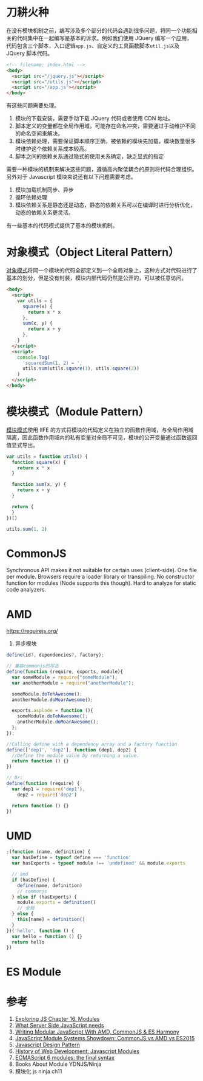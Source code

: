 # 刀耕火种

在没有模块机制之前，编写涉及多个部分的代码会遇到很多问题，将同一个功能相关的代码集中在一起编写是基本的诉求。例如我们使用 JQuery 编写一个应用，代码包含三个脚本，入口逻辑`app.js`、自定义的工具函数脚本`util.js`以及 JQuery 脚本代码。

```html
<!-- filename: index.html -->
<body>
  <script src="/jquery.js"></script>
  <script src="/utils.js"></script>
  <script src="/app.js"></script>
</body>
```

有这些问题需要处理。

1. 模块的下载安装，需要手动下载 JQuery 代码或者使用 CDN 地址。
1. 脚本定义的变量都在全局作用域，可能存在命名冲突，需要通过手动维护不同的命名空间来解决。
1. 模块依赖处理，需要保证脚本顺序正确，被依赖的模块先加载，模块数量很多时维护这个依赖关系成本较高。
1. 脚本之间的依赖关系通过隐式的使用关系确定，缺乏显式的指定

需要一种模块的机制来解决这些问题，遵循高内聚低耦合的原则将代码合理组织。另外对于 Javascript 模块来说还有以下问题需要考虑。

1. 模块加载机制同步、异步
1. 循环依赖处理
1. 模块依赖关系是静态还是动态，静态的依赖关系可以在编译时进行分析优化，动态的依赖关系更灵活。

有一些基本的代码模式提供了基本的模块机制。

# 对象模式（Object Literal Pattern）

[对象模式](https://www.oreilly.com/library/view/jquery-design-patterns/9781785888687/ch04s02.html#:~:text=The%20Object%20Literal%20Pattern%20is%20probably%20the%20simplest,pattern%20accurately%20describes%20the%20way%20it%20is%20used.)将同一个模块的代码全部定义到一个全局对象上，这种方式对代码进行了基本的划分，但是没有封装，模块内部代码仍然是公开的，可以被任意访问。

```html
<body>
  <script>
    var utils = {
      square(x) {
        return x * x
      },
      sum(x, y) {
        return x + y
      },
    }
  </script>
  <script>
    console.log(
      'squaredSum(1, 2) = ',
      utils.sum(utils.square(1), utils.square(2))
    )
  </script>
</body>
```

# 模块模式（Module Pattern）

[模块模式](https://www.patterns.dev/posts/classic-design-patterns/#modulepatternjavascript)使用 IIFE 的方式将模块的代码定义在独立的函数作用域，与全局作用域隔离，因此函数作用域内的私有变量对全局不可见，模块的公开变量通过函数返回值显式导出。

```js
var utils = function utils() {
  function square(x) {
    return x * x
  }

  function sum(x, y) {
    return x + y
  }

  return {
  }
})()

utils.sum(1, 2)
```

# CommonJS

Synchronous API makes it not suitable for certain uses (client-side).
One file per module.
Browsers require a loader library or transpiling.
No constructor function for modules (Node supports this though).
Hard to analyze for static code analyzers.

# AMD

https://requirejs.org/

1. 异步模块

```js
define(id?, dependencies?, factory);

// 兼容commonjs的写法
define(function (require, exports, module){
  var someModule = require("someModule");
  var anotherModule = require("anotherModule");

  someModule.doTehAwesome();
  anotherModule.doMoarAwesome();

  exports.asplode = function (){
    someModule.doTehAwesome();
    anotherModule.doMoarAwesome();
  };
});
```

```js
//Calling define with a dependency array and a factory function
define(['dep1', 'dep2'], function (dep1, dep2) {
  //Define the module value by returning a value.
  return function () {}
})

// Or:
define(function (require) {
  var dep1 = require('dep1'),
    dep2 = require('dep2')

  return function () {}
})
```

# UMD

```js
;(function (name, definition) {
  var hasDefine = typeof define === 'function'
  var hasExports = typeof module !== 'undefined' && module.exports

  // amd
  if (hasDefine) {
    define(name, definition)
    // commonjs
  } else if (hasExports) {
    module.exports = definition()
    // 全局
  } else {
    this[name] = definition()
  }
})('hello', function () {
  var hello = function () {}
  return hello
})
```

# ES Module

# 参考

1. [Exploring JS Chapter 16. Modules](https://exploringjs.com/es6/ch_modules.html)
1. [What Server Side JavaScript needs](https://www.blueskyonmars.com/2009/01/29/what-server-side-javascript-needs/)
1. [Writing Modular JavaScript With AMD, CommonJS & ES Harmony](https://addyosmani.com/writing-modular-js/)
1. [JavaScript Module Systems Showdown: CommonJS vs AMD vs ES2015](https://auth0.com/blog/javascript-module-systems-showdown/)
1. [Javascript Design Pattern](https://www.patterns.dev/posts/classic-design-patterns/#modulepatternjavascript)
1. [History of Web Development: Javascript Modules](https://lihautan.com/javascript-modules/)
1. [ECMAScript 6 modules: the final syntax](https://2ality.com/2014/09/es6-modules-final.html)
1. Books About Module YDNJS/Ninja
1. 模块化 js ninja ch11
